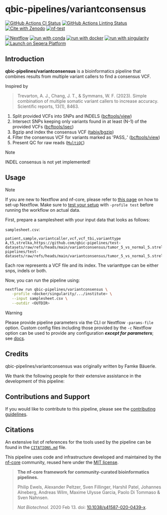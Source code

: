 # qbic-pipelines/variantconsensus

[![GitHub Actions CI Status](https://github.com/qbic-pipelines/variantconsensus/actions/workflows/ci.yml/badge.svg)](https://github.com/qbic-pipelines/variantconsensus/actions/workflows/ci.yml)
[![GitHub Actions Linting Status](https://github.com/qbic-pipelines/variantconsensus/actions/workflows/linting.yml/badge.svg)](https://github.com/qbic-pipelines/variantconsensus/actions/workflows/linting.yml)[![Cite with Zenodo](http://img.shields.io/badge/DOI-10.5281/zenodo.XXXXXXX-1073c8?labelColor=000000)](https://doi.org/10.5281/zenodo.XXXXXXX)
[![nf-test](https://img.shields.io/badge/unit_tests-nf--test-337ab7.svg)](https://www.nf-test.com)

[![Nextflow](https://img.shields.io/badge/nextflow%20DSL2-%E2%89%A524.04.2-23aa62.svg)](https://www.nextflow.io/)
[![run with conda](http://img.shields.io/badge/run%20with-conda-3EB049?labelColor=000000&logo=anaconda)](https://docs.conda.io/en/latest/)
[![run with docker](https://img.shields.io/badge/run%20with-docker-0db7ed?labelColor=000000&logo=docker)](https://www.docker.com/)
[![run with singularity](https://img.shields.io/badge/run%20with-singularity-1d355c.svg?labelColor=000000)](https://sylabs.io/docs/)
[![Launch on Seqera Platform](https://img.shields.io/badge/Launch%20%F0%9F%9A%80-Seqera%20Platform-%234256e7)](https://cloud.seqera.io/launch?pipeline=https://github.com/qbic-pipelines/variantconsensus)

## Introduction

**qbic-pipelines/variantconsensus** is a bioinformatics pipeline that combines results from multiple variant callers to find a consensus VCF.

Inspired by

> Trevarton, A. J., Chang, J. T., & Symmans, W. F. (2023). Simple combination of multiple somatic variant callers to increase accuracy. Scientific reports, 13(1), 8463.

1. Split provided VCFs into SNPs and INDELS ([bcftools/view](https://samtools.github.io/bcftools/bcftools.html))
2. Intersect SNPs keeping only variants found in at least (N-1) of the provided VCFs ([bcftools/isec](https://samtools.github.io/bcftools/bcftools.html))
3. Bgzip and index the consensus VCF ([tabix/bgzip](https://www.htslib.org/doc/tabix.html))
4. Filter the consensus VCF for variants marked as 'PASS,.' ([bcftools/view](https://samtools.github.io/bcftools/bcftools.html))
5. Present QC for raw reads ([`MultiQC`](http://multiqc.info/))

> [!NOTE]
> INDEL consensus is not yet implemented!

## Usage

> [!NOTE]
> If you are new to Nextflow and nf-core, please refer to [this page](https://nf-co.re/docs/usage/installation) on how to set-up Nextflow. Make sure to [test your setup](https://nf-co.re/docs/usage/introduction#how-to-run-a-pipeline) with `-profile test` before running the workflow on actual data.

First, prepare a samplesheet with your input data that looks as follows:

`samplesheet.csv`:

```csv
patient,sample,variantcaller,vcf,vcf_tbi,varianttype
A,t5,strelka,https://github.com/qbic-pipelines/test-datasets/raw/refs/heads/main/variantconsensus/tumor_5_vs_normal_5.strelka.somatic_indels_VEP.ann.vcf.gz,https://github.com/qbic-pipelines/test-datasets/raw/refs/heads/main/variantconsensus/tumor_5_vs_normal_5.strelka.somatic_indels_VEP.ann.vcf.gz.tbi,indels
```

Each row represents a VCF file and its index. The varianttype can be either snps, indels or both.

Now, you can run the pipeline using:

```bash
nextflow run qbic-pipelines/variantconsensus \
   -profile <docker/singularity/.../institute> \
   --input samplesheet.csv \
   --outdir <OUTDIR>
```

> [!WARNING]
> Please provide pipeline parameters via the CLI or Nextflow `-params-file` option. Custom config files including those provided by the `-c` Nextflow option can be used to provide any configuration _**except for parameters**_; see [docs](https://nf-co.re/docs/usage/getting_started/configuration#custom-configuration-files).

## Credits

qbic-pipelines/variantconsensus was originally written by Famke Bäuerle.

We thank the following people for their extensive assistance in the development of this pipeline:

<!-- TODO nf-core: If applicable, make list of people who have also contributed -->

## Contributions and Support

If you would like to contribute to this pipeline, please see the [contributing guidelines](.github/CONTRIBUTING.md).

## Citations

<!-- TODO nf-core: Add citation for pipeline after first release. Uncomment lines below and update Zenodo doi and badge at the top of this file. -->
<!-- If you use qbic-pipelines/variantconsensus for your analysis, please cite it using the following doi: [10.5281/zenodo.XXXXXX](https://doi.org/10.5281/zenodo.XXXXXX) -->

<!-- TODO nf-core: Add bibliography of tools and data used in your pipeline -->

An extensive list of references for the tools used by the pipeline can be found in the [`CITATIONS.md`](CITATIONS.md) file.

This pipeline uses code and infrastructure developed and maintained by the [nf-core](https://nf-co.re) community, reused here under the [MIT license](https://github.com/nf-core/tools/blob/main/LICENSE).

> **The nf-core framework for community-curated bioinformatics pipelines.**
>
> Philip Ewels, Alexander Peltzer, Sven Fillinger, Harshil Patel, Johannes Alneberg, Andreas Wilm, Maxime Ulysse Garcia, Paolo Di Tommaso & Sven Nahnsen.
>
> _Nat Biotechnol._ 2020 Feb 13. doi: [10.1038/s41587-020-0439-x](https://dx.doi.org/10.1038/s41587-020-0439-x).
